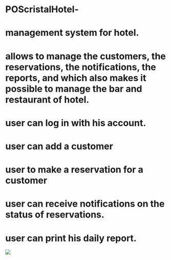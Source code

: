 # POScristalHotel-
# management system for hotel.
# allows to manage the customers, the reservations, the notifications, the reports, and which also makes it possible to manage the bar and restaurant of hotel.

# user can log in with his account.
# user can add a customer
# user to make a reservation for a customer
# user can receive notifications on the status of reservations.
# user can print his daily report.

<img src="poscristal.gif.gif"/>
